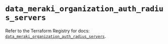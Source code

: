 # `data_meraki_organization_auth_radius_servers`

Refer to the Terraform Registry for docs: [`data_meraki_organization_auth_radius_servers`](https://registry.terraform.io/providers/ciscodevnet/meraki/1.7.1/docs/data-sources/organization_auth_radius_servers).
